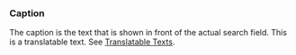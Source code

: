### Caption

The caption is the text that is shown in front of the actual search field. This is a translatable text. See [Translatable Texts](translatable-texts).
